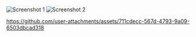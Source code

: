<img style="gap:30;" src="https://github.com/user-attachments/assets/1ab29587-4b73-4227-8bee-eb081e9df4a4" alt="Screenshot 1"  />
  <img src="https://github.com/user-attachments/assets/69c811fa-c63e-4648-ae18-3621a1f27123" alt="Screenshot 2"  />

https://github.com/user-attachments/assets/711cdecc-567d-4793-9a09-6503dbcad318

